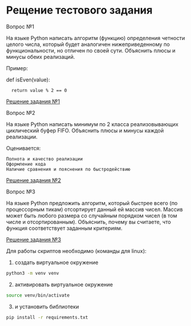 # Рещение тестового задания 


Вопрос №1

На языке Python написать алгоритм (функцию) определения четности целого числа, который будет аналогичен нижеприведенному по функциональности, но отличен по своей сути. Объяснить плюсы и минусы обеих реализаций. 

Пример: 

def isEven(value):

      return value % 2 == 0

[Решение задания №1](./task_1.py)

Вопрос №2

На языке Python написать минимум по 2 класса реализовывающих циклический буфер FIFO. Объяснить плюсы и минусы каждой реализации.

Оценивается:

    Полнота и качество реализации
    Оформление кода
    Наличие сравнения и пояснения по быстродействию

[Решение задания №2](./task_2.py)

Вопрос №3

На языке Python предложить алгоритм, который быстрее всего (по процессорным тикам) отсортирует данный ей массив чисел. Массив может быть любого размера со случайным порядком чисел (в том числе и отсортированным). Объяснить, почему вы считаете, что функция соответствует заданным критериям.

[Решение задания №3](./task_3.py)

Для работы скриптов необходимо (команды для linux):

1. создать виртуальное окружение
```bash
python3 -m venv venv
```
2. активировать виртуальное окружение 
```bash
source venv/bin/activate
```
3. и установить библиотеки 
```bash
pip install -r requirements.txt
```